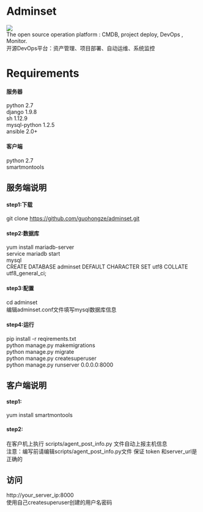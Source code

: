 # Adminset
<img src="https://travis-ci.org/guohongze/adminset.svg?branch=master"></img><br>
The open source operation platform : CMDB, project deploy, DevOps , Monitor. <br>
开源DevOps平台：资产管理、项目部署、自动运维、系统监控
# Requirements
#### 服务器
python 2.7<br>
django 1.9.8<br>
sh 1.12.9<br>
mysql-python 1.2.5<br>
ansible 2.0+<br>
#### 客户端
python 2.7<br>
smartmontools<br>


## 服务端说明
#### step1:下载
git clone https://github.com/guohongze/adminset.git
#### step2:数据库
yum install mariadb-server<br>
service mariadb start<br>
mysql<br>
CREATE DATABASE adminset DEFAULT CHARACTER SET utf8 COLLATE utf8_general_ci;
#### step3:配置
cd adminset<br>
编辑adminset.conf文件填写mysql数据库信息
#### step4:运行
pip install -r reqirements.txt<br>
python manage.py makemigrations<br>
python manage.py migrate<br>
python manage.py createsuperuser<br>
python manage.py runserver 0.0.0.0:8000

## 客户端说明
#### step1:
yum install smartmontools
#### step2:
在客户机上执行 scripts/agent_post_info.py 文件自动上报主机信息<br>
注意：编写前请编辑scripts/agent_post_info.py文件 保证 token 和server_url是正确的

## 访问
http://your_server_ip:8000<br>
使用自己createsuperuser创建的用户名密码
